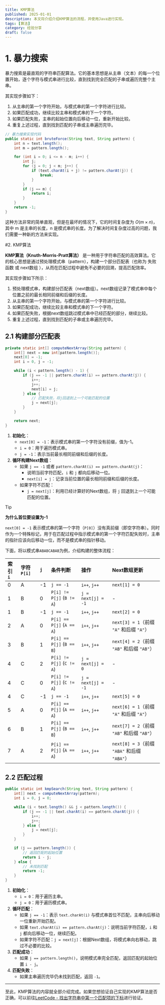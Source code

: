 ```yaml
---
title: KMP算法
published: 2025-01-01
description: 本文将介绍介绍KMP算法的流程，并使用Java进行实现。
tags: [算法]
category: 经验分享
draft: false
---
```


# 1. 暴力搜索

暴力搜索是最直观的字符串匹配算法。它的基本思想是从主串（文本）的每一个位置开始，逐个字符与模式串进行比较，直到找到完全匹配的子串或遍历完整个主串。

其实现步骤如下：

1. 从主串的第一个字符开始，与模式串的第一个字符进行比较。
2. 如果匹配成功，继续比较主串和模式串的下一个字符。
3. 如果匹配失败，主串的起始位置向后移动一位，重新开始比较。
4. 重复上述过程，直到找到匹配的子串或主串遍历完毕。

```java
// 暴力搜索实现代码
public static int bruteForce(String text, String pattern) {
    int n = text.length(); 
    int m = pattern.length();

    for (int i = 0; i <= n - m; i++) {
        int j;
        for (j = 0; j < m; j++) {
            if (text.charAt(i + j) != pattern.charAt(j)) {
                break; 
            }
        }
        if (j == m) {
            return i;
        }
    }
    return -1;
}
```

这种方法非常的简单直观，但是在最坏的情况下，它的时间复杂度为 $O(m×n)$，其中 m 是主串的长度，n 是模式串的长度。为了解决时间复杂度过高的问题，我们需要一种新的方法来实现。



#2. KMP算法

**KMP算法（Knuth-Morris-Pratt算法）** 是一种用于字符串匹配的高效算法。它的核心思想是通过预处理模式串（pattern），构建一个部分匹配表（也称为 失败函数 或 next数组 ），从而在匹配过程中避免不必要的回溯，提高匹配效率。

其实现步骤如下所示：

1. 预处理模式串，构建部分匹配表（next数组）。next数组记录了模式串中每个位置之前的最长相同前缀和后缀的长度。
2. 从主串的第一个字符开始，与模式串的第一个字符进行比较。
3. 如果匹配成功，继续比较主串和模式串的下一个字符。
4. 如果匹配失败，根据next数组跳过模式串中已经匹配的部分，继续比较。
5. 重复上述过程，直到找到匹配的子串或主串遍历完毕。



## 2.1 构建部分匹配表

```java
private static int[] computeNextArray(String pattern) {
    int[] next = new int[pattern.length()];
    next[0] = -1;
    int i = 0, j = -1;

    while (i < pattern.length() - 1) {
        if (j == -1 || pattern.charAt(i) == pattern.charAt(j)) {
            i++;
            j++;
            next[i] = j;
        } else {
            // 匹配失败，将j回退到上一个可能匹配的位置
            j = next[j];
        }
    }

    return next;
}
```

1. **初始化**：
   - `next[0] = -1`：表示模式串的第一个字符没有前缀，值为-1。
   - `i = 0`：用于遍历模式串。
   - `j = -1`：表示当前最长相同前缀和后缀的长度。
2. **循环构建Next数组**：
   - 如果 `j == -1` 或者 `pattern.charAt(i) == pattern.charAt(j)`：
     - 说明当前字符匹配，`i` 和 `j` 都向后移动一位。
     - `next[i] = j`：记录当前位置的最长相同前缀和后缀的长度。
   - 如果字符不匹配：
     - `j = next[j]`：利用已经计算好的Next数组，将 `j` 回退到上一个可能匹配的位置。

> [!TIP]
>
> **为什么首位要设置为-1**
>
> `next[0] = -1` 表示模式串的第一个字符（`P[0]`）没有真前缀（即空字符串）。同时作为一个特殊标记，用于在匹配过程中指示模式串的第一个字符匹配失败时，主串的指针应该向后移动一位，而不是模式串的指针移动。

下面，将以模式串`ABABCABAB`为例，介绍构建的整体流程：

| 索引 `i` | 字符 `P[i]` | `j`  | 条件判断                  | 操作               | Next数组更新                                 |
| :------- | :---------- | :--- | :------------------------ | :----------------- | :------------------------------------------- |
| 0        | A           | -1   | `j == -1`                 | `i++`, `j++`       | `next[1] = 0`                                |
| 1        | B           | 0    | `P[i] != P[j]` (`B != A`) | `j = next[j] = -1` | -                                            |
| 1        | B           | -1   | `j == -1`                 | `i++`, `j++`       | `next[2] = 0`                                |
| 2        | A           | 0    | `P[i] == P[j]` (`A == A`) | `i++`, `j++`       | `next[3] = 1`（前缀 `"A"` 和后缀 `"A"`）     |
| 3        | B           | 1    | `P[i] == P[j]` (`B == B`) | `i++`, `j++`       | `next[4] = 2`（前缀 `"AB"` 和后缀 `"AB"`）   |
| 4        | C           | 2    | `P[i] != P[j]` (`C != A`) | `j = next[j] = 0`  | -                                            |
| 4        | C           | 0    | `P[i] != P[j]` (`C != A`) | `j = next[j] = -1` | -                                            |
| 4        | C           | -1   | `j == -1`                 | `i++`, `j++`       | `next[5] = 0`                                |
| 5        | A           | 0    | `P[i] == P[j]` (`A == A`) | `i++`, `j++`       | `next[6] = 1`（前缀 `"A"` 和后缀 `"A"`）     |
| 6        | B           | 1    | `P[i] == P[j]` (`B == B`) | `i++`, `j++`       | `next[7] = 2`（前缀 `"AB"` 和后缀 `"AB"`）   |
| 7        | A           | 2    | `P[i] == P[j]` (`A == A`) | `i++`, `j++`       | `next[8] = 3`（前缀 `"ABA"` 和后缀 `"ABA"`） |



## 2.2 匹配过程

```java
public static int kmpSearch(String text, String pattern) {
    int[] next = computeNextArray(pattern);
    int i = 0, j = 0;

    while (i < text.length() && j < pattern.length()) {
        if (j == -1 || text.charAt(i) == pattern.charAt(j)) {
            i++;
            j++;
        } else {
            j = next[j];
        }
    }

    if (j == pattern.length()) {
        // 返回匹配的起始位置
        return i - j; 
    } else {
        // 未找到匹配
        return -1; 
    }
}
```

1. **初始化**：
   - `i = 0`：用于遍历主串。
   - `j = 0`：用于遍历模式串。
2. **循环匹配**：
   - 如果 `j == -1`：表示 `text.charAt(i)` 与模式串首位不匹配，主串向后移动一位重新开始匹配。
   - 如果 `text.charAt(i) == pattern.charAt(j)`：说明当前字符匹配，`i` 和 `j` 都向后移动一位，继续匹配。
   - 如果字符不匹配：`j = next[j]`：根据Next数组，将模式串向右移动，跳过不必要的比较。
3. **匹配成功**：
   - 如果 `j == pattern.length()`，说明模式串完全匹配，返回匹配的起始位置 `i - j`。
4. **匹配失败**：
   - 如果主串遍历完毕仍未找到匹配，返回 `-1`。

---

至此，KMP算法的内容就全部介绍完成。如果您想验证自己实现的KMP算法是否正确，可以前往[LeetCode - 找出字符串中第一个匹配项的下标](https://leetcode.cn/problems/find-the-index-of-the-first-occurrence-in-a-string/)进行验证。